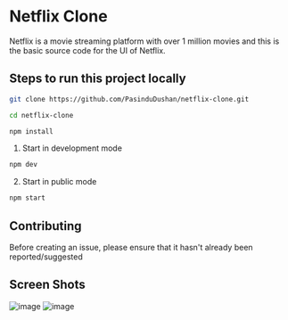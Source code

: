 # Netflix Clone

Netflix is a movie streaming platform with over 1 million movies and this is the basic source code for the UI of Netflix. 

## Steps to run this project locally

```bash
git clone https://github.com/PasinduDushan/netflix-clone.git
```
```bash
cd netflix-clone
```
```bash
npm install
```


1. Start in development mode

```bash
npm dev
```
2. Start in public mode
```bash
npm start
```

## Contributing

Before creating an issue, please ensure that it hasn't already been reported/suggested

## Screen Shots

![image](https://user-images.githubusercontent.com/57533877/130800233-00edcc91-a51e-4f64-bed3-f1dfa7c35af6.png)
![image](https://user-images.githubusercontent.com/57533877/130800287-8eccea95-6589-4dd3-97ad-f3db14ca1a50.png)
